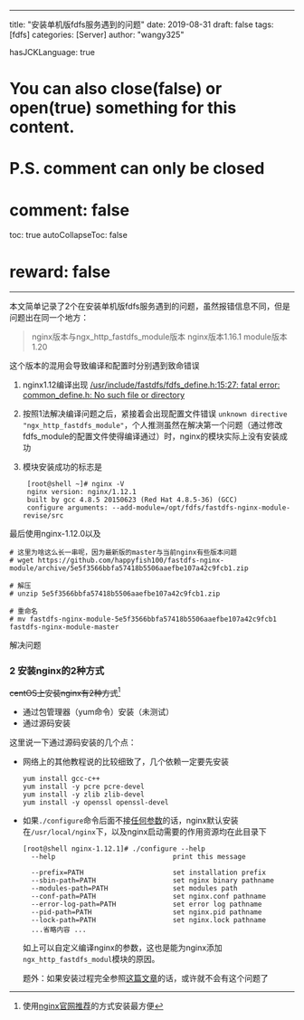 
---
title: "安装单机版fdfs服务遇到的问题"
date: 2019-08-31
draft: false
tags: [fdfs]
categories: [Server]
author: "wangy325"

hasJCKLanguage: true
# You can also close(false) or open(true) something for this content.
# P.S. comment can only be closed
# comment: false
toc: true
autoCollapseToc: false

# reward: false
---


本文简单记录了2个在安装单机版fdfs服务遇到的问题，虽然报错信息不同，但是问题出在同一个地方：

<!--more-->

> nginx版本与ngx_http_fastdfs_module版本
> nginx版本1.16.1
> module版本1.20

这个版本的混用会导致编译和配置时分别遇到致命错误

1. nginx1.12编译出现 [/usr/include/fastdfs/fdfs_define.h:15:27: fatal error: common_define.h: No such file or directory](https://github.com/happyfish100/fastdfs-nginx-module/issues/31)

2. 按照1法解决编译问题之后，紧接着会出现配置文件错误 `unknown directive "ngx_http_fastdfs_module"`，个人推测虽然在解决第一个问题（通过修改fdfs_module的配置文件使得编译通过）时，nginx的模块实际上没有安装成功

3. 模块安装成功的标志是

    ```
     [root@shell ~]# nginx -V 
     nginx version: nginx/1.12.1
     built by gcc 4.8.5 20150623 (Red Hat 4.8.5-36) (GCC) 
     configure arguments: --add-module=/opt/fdfs/fastdfs-nginx-module-revise/src
    ```

最后使用nginx-1.12.0以及

```
# 这里为啥这么长一串呢，因为最新版的master与当前nginx有些版本问题
# wget https://github.com/happyfish100/fastdfs-nginx-module/archive/5e5f3566bbfa57418b5506aaefbe107a42c9fcb1.zip

# 解压
# unzip 5e5f3566bbfa57418b5506aaefbe107a42c9fcb1.zip

# 重命名
# mv fastdfs-nginx-module-5e5f3566bbfa57418b5506aaefbe107a42c9fcb1  fastdfs-nginx-module-master
```

解决问题

### 2 安装nginx的2种方式

~~centOS上安装nginx有2种方式~~[^1]

- 通过包管理器（yum命令）安装（未测试）
- 通过源码安装

这里说一下通过源码安装的几个点：

- 网络上的其他教程说的比较细致了，几个依赖一定要先安装

    ```
    yum install gcc-c++
    yum install -y pcre pcre-devel
    yum install -y zlib zlib-devel
    yum install -y openssl openssl-devel
    ```

- 如果`./configure`命令后面不接[任何参数](https://blog.csdn.net/Eric1012/article/details/6052154)的话，nginx默认安装在`/usr/local/nginx`下，以及nginx启动需要的作用资源均在此目录下

    ```
    [root@shell nginx-1.12.1]# ./configure --help 
      --help                             print this message
    
      --prefix=PATH                      set installation prefix
      --sbin-path=PATH                   set nginx binary pathname
      --modules-path=PATH                set modules path
      --conf-path=PATH                   set nginx.conf pathname
      --error-log-path=PATH              set error log pathname
      --pid-path=PATH                    set nginx.pid pathname
      --lock-path=PATH                   set nginx.lock pathname
      ...省略内容 ...
    ```

    如上可以自定义编译nginx的参数，这也是能为nginx添加`ngx_http_fastdfs_modul`模块的原因。

    题外：如果安装过程完全参照[这篇文章](https://www.cnblogs.com/chiangchou/p/fastdfs.html#_label2_0)的话，或许就不会有这个问题了

[^1]: 使用[nginx官网推荐](#https://nginx.org/en/linux_packages.html#RHEL-CentOS)的方式安装最方便

